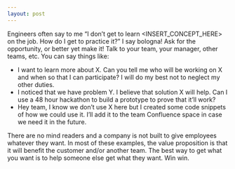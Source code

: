 ```yaml
---
layout: post
---
```


Engineers often say to me “I don’t get to learn <INSERT_CONCEPT_HERE> on the job. How do I get to practice it?” I say bologna! Ask for the opportunity, or better yet make it! Talk to your team, your manager, other teams, etc. You can say things like:

- I want to learn more about X. Can you tell me who will be working on X and when so that I can participate? I will do my best not to neglect my other duties.
- I noticed that we have problem Y. I believe that solution X will help. Can I use a 48 hour hackathon to build a prototype to prove that it’ll work?
- Hey team, I know we don’t use X here but I created some code snippets of how we could use it. I’ll add it to the team Confluence space in case we need it in the future.

There are no mind readers and a company is not built to give employees whatever they want. In most of these examples, the value proposition is that it will benefit the customer and/or another team. The best way to get what you want is to help someone else get what they want. Win win.
